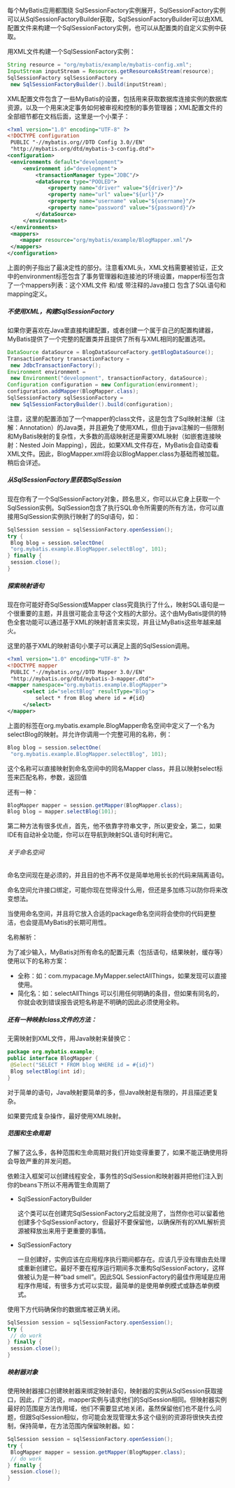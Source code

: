 每个MyBatis应用都围绕 SqlSessionFactory实例展开，SqlSessionFactory实例可以从SqlSessionFactoryBuilder获取，SqlSessionFactoryBuilder可以由XML配置文件来构建一个SqlSessionFactory实例，也可以从配置类的自定义实例中获取。

用XML文件构建一个SqlSessionFactory实例：

```java
String resource = "org/mybatis/example/mybatis-config.xml";
InputStream inputStream = Resources.getResourceAsStream(resource);
SqlSessionFactory sqlSessionFactory =
 new SqlSessionFactoryBuilder().build(inputStream);
```

XML配置文件包含了一些MyBatis的设置，包括用来获取数据库连接实例的数据库资源，以及一个用来决定事务如何被审视和控制的事务管理器；XML配置文件的全部细节都在文档后面，这里是一个小栗子：

```xml
<?xml version="1.0" encoding="UTF-8" ?>
<!DOCTYPE configuration
 PUBLIC "-//mybatis.org//DTD Config 3.0//EN"
 "http://mybatis.org/dtd/mybatis-3-config.dtd">
<configuration>
 <environments default="development">
     <environment id="development">
     	 <transactionManager type="JDBC"/>
         <dataSource type="POOLED">
             <property name="driver" value="${driver}"/>
             <property name="url" value="${url}"/>
             <property name="username" value="${username}"/>
             <property name="password" value="${password}"/>
         </dataSource>
     </environment>
 </environments>
 <mappers>
 	<mapper resource="org/mybatis/example/BlogMapper.xml"/>
 </mappers>
</configuration>
```

上面的例子指出了最决定性的部分。注意看XML头，XML文档需要被验证，正文中的environment标签包含了事务管理器和连接池的环境设置，mapper标签包含了一个mappers列表：这个XML文件 和/或 带注释的Java接口 包含了SQL语句和mapping定义。

##### 不使用XML，构建SqlSessionFactory

如果你更喜欢在Java里直接构建配置，或者创建一个属于自己的配置构建器，MyBatis提供了一个完整的配置类并且提供了所有与XML相同的配置选项。

```java
DataSource dataSource = BlogDataSourceFactory.getBlogDataSource();
TransactionFactory transactionFactory =
 new JdbcTransactionFactory();
Environment environment =
 new Environment("development", transactionFactory, dataSource);
Configuration configuration = new Configuration(environment);
configuration.addMapper(BlogMapper.class);
SqlSessionFactory sqlSessionFactory =
 new SqlSessionFactoryBuilder().build(configuration);
```

注意，这里的配置添加了一个mapper的class文件，这是包含了Sql映射注解（注解：Annotation）的Java类，并且避免了使用XML，但由于java注解的一些限制和MyBatis映射的复杂性，大多数的高级映射还是需要XML映射（如嵌套连接映射：Nested Join Mapping），因此，如果XML文件存在，MyBatis会自动查看XML文件。因此，BlogMapper.xml将会以BlogMapper.class为基础而被加载。稍后会详述。

##### 从SqlSessionFactory里获取SqlSession

现在你有了一个SqlSessionFactory对象，顾名思义，你可以从它身上获取一个SqlSession实例。SqlSession包含了执行SQL命令所需要的所有方法，你可以直接用SqlSession实例执行映射了的Sql语句，如：

```java
SqlSession session = sqlSessionFactory.openSession();
try {
 Blog blog = session.selectOne(
 "org.mybatis.example.BlogMapper.selectBlog", 101);
} finally {
 session.close();
}
```

##### 探索映射语句

现在你可能好奇SqlSession或Mapper class究竟执行了什么，映射SQL语句是一个很重要的主题，并且很可能会主导这个文档的大部分。这个由MyBatis提供的特色全套功能可以通过基于XML的映射语言来实现，并且让MyBatis这些年越来越火。

这里的基于XML的映射语句小栗子可以满足上面的SqlSession调用。

```xml
<?xml version="1.0" encoding="UTF-8" ?>
<!DOCTYPE mapper
 PUBLIC "-//mybatis.org//DTD Mapper 3.0//EN"
 "http://mybatis.org/dtd/mybatis-3-mapper.dtd">
<mapper namespace="org.mybatis.example.BlogMapper">
     <select id="selectBlog" resultType="Blog">
    	 select * from Blog where id = #{id}
     </select>
</mapper>
```

上面的标签在org.mybatis.example.BlogMapper命名空间中定义了一个名为selectBlog的映射。并允许你调用一个完整可用的名称，例：

```java
Blog blog = session.selectOne(
 "org.mybatis.example.BlogMapper.selectBlog", 101);
```

这个名称可以直接映射到命名空间中的同名Mapper class，并且以映射select标签来匹配名称，参数，返回值

还有一种：

```java
BlogMapper mapper = session.getMapper(BlogMapper.class);
Blog blog = mapper.selectBlog(101);
```

第二种方法有很多优点，首先，他不依靠字符串文字，所以更安全，第二，如果IDE有自动补全功能，你可以在导航到映射SQL语句时利用它。

###### 关于命名空间

命名空间现在是必须的，并且目的也不再不仅是简单地用长长的代码来隔离语句。

命名空间允许接口绑定，可能你现在觉得没什么用，但还是多加练习以防你将来改变想法。

当使用命名空间，并且将它放入合适的package命名空间将会使你的代码更整洁，也会提高MyBatis的长期可用性。

名称解析：

为了减少输入，MyBatis对所有命名的配置元素（包括语句，结果映射，缓存等）使用以下的名称方案：

- 全称：如：com.mypacage.MyMapper.selectAllThings，如果发现可以直接使用。
- 简化名：如：selectAllThings 可以引用任何明确的条目，但如果有同名的，你就会收到错误报告说短名称是不明确的因此必须使用全称。

##### 还有一种映射class文件的方法：

无需映射到XML文件，用Java映射来替换它：

```java
package org.mybatis.example;
public interface BlogMapper {
 @Select("SELECT * FROM blog WHERE id = #{id}")
 Blog selectBlog(int id);
}
```

对于简单的语句，Java映射要简单的多，但Java映射是有限的，并且描述更复杂。

如果要完成复杂操作，最好使用XML映射。

##### 范围和生命周期

了解了这么多，各种范围和生命周期对我们开始变得重要了，如果不能正确使用将会导致严重的并发问题。

依赖注入框架可以创建线程安全，事务性的SqlSession和映射器并把他们注入到你的beans下所以不用再管生命周期了



- SqlSessionFactoryBuilder

  这个类可以在创建完SqlSessionFactory之后就没用了，当然你也可以留着他创建多个SqlSessionFactory，但最好不要保留他，以确保所有的XML解析资源被释放出来用于更重要的事情。

- SqlSessionFactory

  一旦创建好，实例应该在应用程序执行期间都存在。应该几乎没有理由去处理或重新创建它。最好不要在程序运行期间多次重构SqlSessionFactory，这样做被认为是一种“bad smell”。因此SQL SessionFactory的最佳作用域是应用程序作用域，有很多方式可以实现，最简单的是使用单例模式或静态单例模式。

使用下方代码确保你的数据库被正确关闭。

```java
SqlSession session = sqlSessionFactory.openSession();
try {
 // do work
} finally {
 session.close();
}
```

##### 映射器对象

使用映射器接口创建映射器来绑定映射语句，映射器的实例从SqlSession获取接口，因此，广泛的说，mapper实例与请求他们的SqlSession相同。但映射器实例最好的范围是方法作用域，他们不需要显式地关闭，虽然保留他们也不是什么问题，但跟SqlSession相似，你可能会发现管理太多这个级别的资源将很快失去控制，保持简单，在方法范围内保留映射器。如：

```java
SqlSession session = sqlSessionFactory.openSession();
try {
 BlogMapper mapper = session.getMapper(BlogMapper.class);
 // do work
} finally {
 session.close();
}
```





